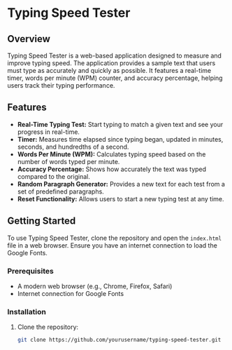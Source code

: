 # Typing Speed Tester

## Overview

Typing Speed Tester is a web-based application designed to measure and improve typing speed. The application provides a sample text that users must type as accurately and quickly as possible. It features a real-time timer, words per minute (WPM) counter, and accuracy percentage, helping users track their typing performance.

## Features

- **Real-Time Typing Test:** Start typing to match a given text and see your progress in real-time.
- **Timer:** Measures time elapsed since typing began, updated in minutes, seconds, and hundredths of a second.
- **Words Per Minute (WPM):** Calculates typing speed based on the number of words typed per minute.
- **Accuracy Percentage:** Shows how accurately the text was typed compared to the original.
- **Random Paragraph Generator:** Provides a new text for each test from a set of predefined paragraphs.
- **Reset Functionality:** Allows users to start a new typing test at any time.

## Getting Started

To use Typing Speed Tester, clone the repository and open the `index.html` file in a web browser. Ensure you have an internet connection to load the Google Fonts.

### Prerequisites

- A modern web browser (e.g., Chrome, Firefox, Safari)
- Internet connection for Google Fonts

### Installation

1. Clone the repository:

   ```bash
   git clone https://github.com/yourusername/typing-speed-tester.git
